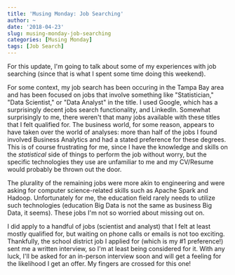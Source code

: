 ```yaml
---
title: 'Musing Monday: Job Searching'
author: ~
date: '2018-04-23'
slug: musing-monday-job-searching
categories: [Musing Monday]
tags: [Job Search]
---
```


For this update, I'm going to talk about some of my experiences with job searching (since that is what I spent some time doing this weekend). 

For some context, my job search has been occuring in the Tampa Bay area and has been focused on jobs that involve something like "Statistician," "Data Scientist," or "Data Analyst" in the title. I used Google, which has a surprisingly decent jobs search functionality, and LinkedIn. Somewhat surprisingly to me, there weren't that many jobs available with these titles that I felt qualified for. The business world, for some reason, appears to have taken over the world of analyses: more than half of the jobs I found involved Business Analytics and had a stated preference for these degrees. This is of course frustrating for me, since I have the knowledge and skills on the *statistical* side of things to perform the job without worry, but the specific technologies they use are unfamiliar to me and my CV/Resume would probably be thrown out the door.

The plurality of the remaining jobs were more akin to engineering and were asking for computer science-related skills such as Apache Spark and Hadoop. Unfortunately for me, the education field rarely needs to utilize such technologies (education Big Data is not the same as business Big Data, it seems). These jobs I'm not so worried about missing out on.

I did apply to a handful of jobs (scientist and analyst) that I felt at least mostly qualified for, but waiting on phone calls or emails is not too exciting. Thankfully, the school district job I applied for (which is my #1 preference!) sent me a written interview, so I'm at least being considered for it. With any luck, I'll be asked for an in-person interview soon and will get a feeling for the likelihood I get an offer. My fingers are crossed for this one!